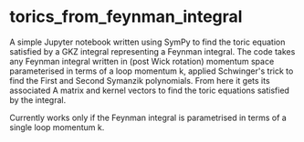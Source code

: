 # torics_from_feynman_integral
A simple Jupyter notebook written using SymPy to find the toric equation satisfied by a GKZ integral representing a Feynman integral. The code takes any Feynman integral written in (post Wick rotation) momentum space parameterised in terms of a loop momentum k, applied Schwinger's trick to find the First and Second Symanzik polynomials. From here it gets its associated A matrix and kernel vectors to find the toric equations satisfied by the integral.

Currently works only if the Feynman integral is parametrised in terms of a single loop momentum k. 
